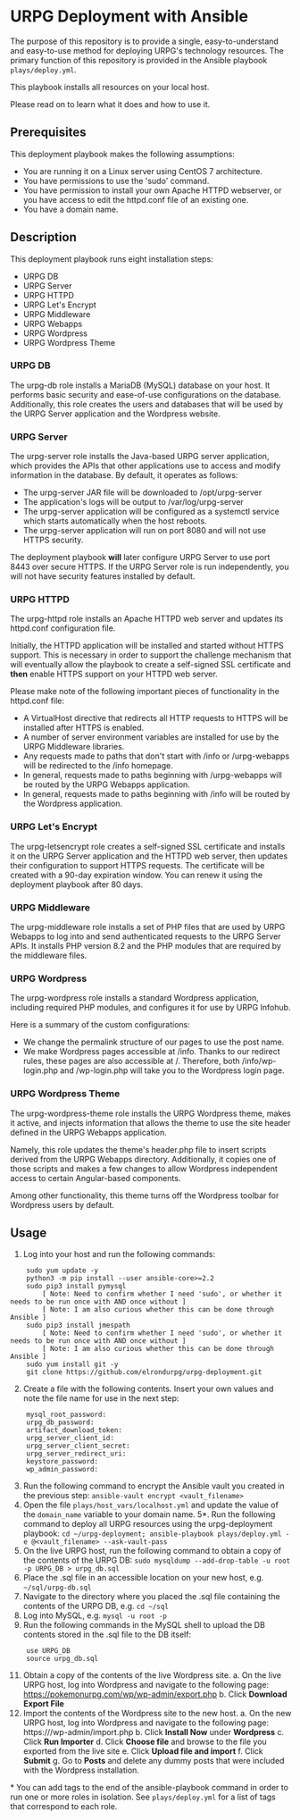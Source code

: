 # URPG Deployment with Ansible

The purpose of this repository is to provide a single, easy-to-understand and easy-to-use method for deploying URPG's technology resources. 
The primary function of this repository is provided in the Ansible playbook `plays/deploy.yml`. 

This playbook installs all resources on your local host.

Please read on to learn what it does and how to use it. 

## Prerequisites

This deployment playbook makes the following assumptions: 
- You are running it on a Linux server using CentOS 7 architecture. 
- You have permissions to use the 'sudo' command. 
- You have permission to install your own Apache HTTPD webserver, or you have access to edit the httpd.conf file of an existing one. 
- You have a domain name. 

## Description

This deployment playbook runs eight installation steps:
- URPG DB
- URPG Server 
- URPG HTTPD
- URPG Let's Encrypt
- URPG Middleware
- URPG Webapps
- URPG Wordpress
- URPG Wordpress Theme

### URPG DB

The urpg-db role installs a MariaDB (MySQL) database on your host. It performs basic security and ease-of-use configurations on the database. Additionally, this role creates the users and databases that will be used by the URPG Server application and the Wordpress website. 

### URPG Server

The urpg-server role installs the Java-based URPG server application, which provides the APIs that other applications use to access and modify information in the database. By default, it operates as follows:
- The urpg-server JAR file will be downloaded to /opt/urpg-server
- The application's logs will be output to /var/log/urpg-server
- The urpg-server application will be configured as a systemctl service which starts automatically when the host reboots.
- The urpg-server application will run on port 8080 and will not use HTTPS security. 

The deployment playbook **will** later configure URPG Server to use port 8443 over secure HTTPS. If the URPG Server role is run independently, you will not have security features installed by default. 

### URPG HTTPD

The urpg-httpd role installs an Apache HTTPD web server and updates its httpd.conf configuration file. 

Initially, the HTTPD application will be installed and started without HTTPS support. This is necessary in order to support the challenge mechanism that will eventually allow the playbook to create a self-signed SSL certificate and **then** enable HTTPS support on your HTTPD web server.

Please make note of the following important pieces of functionality in the httpd.conf file:
- A VirtualHost directive that redirects all HTTP requests to HTTPS will be installed after HTTPS is enabled. 
- A number of server environment variables are installed for use by the URPG Middleware libraries. 
- Any requests made to paths that don't start with /info or /urpg-webapps will be redirected to the /info homepage. 
- In general, requests made to paths beginning with /urpg-webapps will be routed by the URPG Webapps application.
- In general, requests made to paths beginning with /info will be routed by the Wordpress application. 

### URPG Let's Encrypt

The urpg-letsencrypt role creates a self-signed SSL certificate and installs it on the URPG Server application and the HTTPD web server, then updates their configuration to support HTTPS requests. The certificate will be created with a 90-day expiration window. You can renew it using the deployment playbook after 80 days. 

### URPG Middleware

The urpg-middleware role installs a set of PHP files that are used by URPG Webapps to log into and send authenticated requests to the URPG Server APIs. It installs PHP version 8.2 and the PHP modules that are required by the middleware files. 

### URPG Wordpress

The urpg-wordpress role installs a standard Wordpress application, including required PHP modules, and configures it for use by URPG Infohub.

Here is a summary of the custom configurations: 
- We change the permalink structure of our pages to use the post name. 
- We make Wordpress pages accessible at /info. Thanks to our redirect rules, these pages are also accessible at /. Therefore, both /info/wp-login.php and /wp-login.php will take you to the Wordpress login page. 

### URPG Wordpress Theme

The urpg-wordpress-theme role installs the URPG Wordpress theme, makes it active, and injects information that allows the theme to use the site header defined in the URPG Webapps application. 

Namely, this role updates the theme's header.php file to insert scripts derived from the URPG Webapps directory. Additionally, it copies one of those scripts and makes a few changes to allow Wordpress independent access to certain Angular-based components. 

Among other functionality, this theme turns off the Wordpress toolbar for Wordpress users by default. 

## Usage

1. Log into your host and run the following commands: 
```
	sudo yum update -y
	python3 -m pip install --user ansible-core>=2.2
	sudo pip3 install pymysql
		[ Note: Need to confirm whether I need 'sudo', or whether it needs to be run once with AND once without ]
		[ Note: I am also curious whether this can be done through Ansible ]
	sudo pip3 install jmespath
		[ Note: Need to confirm whether I need 'sudo', or whether it needs to be run once with AND once without ]
		[ Note: I am also curious whether this can be done through Ansible ]
	sudo yum install git -y
	git clone https://github.com/elrondurpg/urpg-deployment.git
```	
2. Create a file with the following contents. Insert your own values and note the file name for use in the next step:
```
	mysql_root_password: 
	urpg_db_password: 
	artifact_download_token: 
	urpg_server_client_id: 
	urpg_server_client_secret: 
	urpg_server_redirect_uri: 
	keystore_password: 
	wp_admin_password: 
```
3. Run the following command to encrypt the Ansible vault you created in the previous step: `ansible-vault encrypt <vault_filename>`
4. Open the file `plays/host_vars/localhost.yml` and update the value of the `domain_name` variable to your domain name. 
5\*. Run the following command to deploy all URPG resources using the urpg-deployment playbook: `cd ~/urpg-deployment; ansible-playbook plays/deploy.yml -e @<vault_filename> --ask-vault-pass`
6. On the live URPG host, run the following command to obtain a copy of the contents of the URPG DB: `sudo mysqldump --add-drop-table -u root -p URPG_DB > urpg_db.sql`
7. Place the .sql file in an accessible location on your new host, e.g. `~/sql/urpg-db.sql`
8. Navigate to the directory where you placed the .sql file containing the contents of the URPG DB, e.g. `cd ~/sql`
9. Log into MySQL, e.g. `mysql -u root -p`
10. Run the following commands in the MySQL shell to upload the DB contents stored in the .sql file to the DB itself:
```
	use URPG_DB
	source urpg_db.sql
```	
11. Obtain a copy of the contents of the live Wordpress site.
	a. On the live URPG host, log into Wordpress and navigate to the following page: https://pokemonurpg.com/wp/wp-admin/export.php
	b. Click **Download Export File**
12. Import the contents of the Wordpress site to the new host.
	a. On the new URPG host, log into Wordpress and navigate to the following page: https://<your domain here>/wp-admin/import.php
	b. Click **Install Now** under **Wordpress**
	c. Click **Run Importer**
	d. Click **Choose file** and browse to the file you exported from the live site
	e. Click **Upload file and import**
	f. Click **Submit**
	g. Go to **Posts** and delete any dummy posts that were included with the Wordpress installation.

\* You can add tags to the end of the ansible-playbook command in order to run one or more roles in isolation. See `plays/deploy.yml` for a list of tags that correspond to each role.
